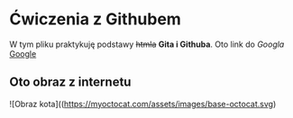 # Ćwiczenia z Githubem
W tym pliku praktykuję podstawy ~~htmla~~ **Gita i Githuba**.
Oto link do *Googla* [Google](https://www.google.com/?hl=pl)

## Oto obraz z internetu
![Obraz kota]((https://myoctocat.com/assets/images/base-octocat.svg)
